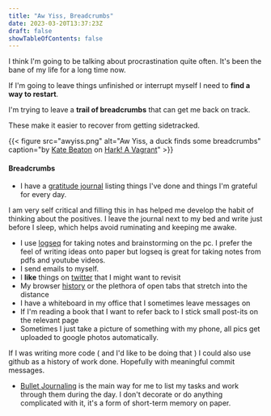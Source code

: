 ```yaml
---
title: "Aw Yiss, Breadcrumbs"
date: 2023-03-20T13:37:23Z
draft: false
showTableOfContents: false
---
```

I think I'm going to be talking about procrastination quite often.
It's been the bane of my life for a long time now.

If I'm going to leave things unfinished or interrupt myself I need to **find a way to restart**.

I'm trying to leave a **trail of breadcrumbs** that can get me back on track.

These make it easier to recover from getting sidetracked.

{{< figure
    src="awyiss.png"
    alt="Aw Yiss, a duck finds some breadcrumbs"
    caption="by [Kate Beaton](http://www.harkavagrant.com/index.php) on [Hark! A Vagrant](http://www.harkavagrant.com/nonsense/gorey5.png)"
    >}}

<!-- OR 
![Abstract purple artwork](awyiss.png "Photo by [Jr Korpa](https://unsplash.com/@jrkorpa) on [Unsplash](https://unsplash.com/)")
-->

#### Breadcrumbs
* I have a [gratitude journal](https://nesslabs.com/gratitude) listing things I've done and things I'm grateful for every day.

I am very self critical and filling this in has helped me develop the habit of thinking about the positives.
I leave the journal next to my bed and write just before I sleep, which helps avoid ruminating and keeping me awake.
* I use [logseq](https://logseq.com) for taking notes and brainstorming on the pc.
I prefer the feel of writing ideas onto paper but logseq is great for taking notes from pdfs and youtube videos.
* I send emails to myself.
* I __like__ things on [twitter](https://twitter.com/strangechars/likes) that I might want to revisit
* My browser [history](chrome://history) or the plethora of open tabs that stretch into the distance
* I have a whiteboard in my office that I sometimes leave messages on
* If I'm reading a book that I want to refer back to I stick small post-its on the relevant page
* Sometimes I just take a picture of something with my phone, all pics get uploaded to google photos automatically.

If I was writing more code ( and I'd like to be doing that ) I could also use github as a history of work done. Hopefully with meaningful commit messages.

* [Bullet Journaling](https://bulletjournal.com) is the main way for me to list my tasks and work through them during the day. I don't decorate or do anything complicated with it, it's a form of short-term memory on paper.


